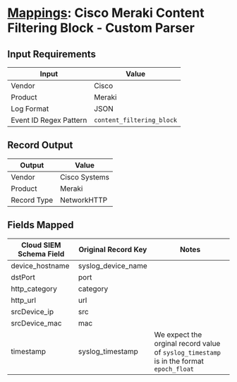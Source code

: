 # [Mappings](README.md): Cisco Meraki Content Filtering Block - Custom Parser

## Input Requirements

|Input|Value|
|-----|-----|
|Vendor|Cisco|
|Product|Meraki|
|Log Format|JSON|
|Event ID Regex Pattern|`content_filtering_block`|

## Record Output

|Output|Value|
|------|-----|
|Vendor|Cisco Systems|
|Product|Meraki|
|Record Type|NetworkHTTP|

## Fields Mapped

|Cloud SIEM Schema Field|Original Record Key|Notes|
|-----------------------|-------------------|-----|
|device_hostname|syslog_device_name||
|dstPort|port||
|http_category|category||
|http_url|url||
|srcDevice_ip|src||
|srcDevice_mac|mac||
|timestamp|syslog_timestamp|We expect the orginal record value of `syslog_timestamp` is in the format `epoch_float`|


